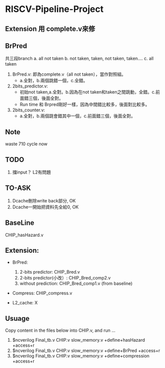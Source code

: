 # RISCV-Pipeline-Project

## Extension 用 complete.v來修

## BrPred
共三段branch
a. all not taken
b. not taken, taken, not taken, taken....
c. all taken

1. BrPred.v: 即為complete.v（all not taken），當作對照組。
    * a.全對，b.兩個跳錯一個，c.全錯。
2. 2bits_predictor.v:
    * 初始not taken,a.全對。b.因為在not taken和taken之間跳動，全錯。c.前面錯三個，後面全對。
    * Run time 和 Brpred剛好一樣，因為中間錯比較多，後面對比較多。
3. 2bits_counter.v:
    * a.全對，b.兩個跳會錯其中一個，c.前面錯三個，後面全對。
  
## Note
waste 710 cycle now

## TODO
1. 擋input？ L2有問題

## TO-ASK
1. Dcache刪除write back部分, OK
2. Dcache一開始把資料先全給0, OK

## BaseLine
  CHIP_hasHazard.v
  
## Extension:

* BrPred:
  1. 2-bits predictor: CHIP_Bred.v
  2. 2-bits predictor(小改）:  CHIP_Bred_comp2.v 
  3. without prediction: CHIP_Bred_comp1.v (from baseline)

* Compress: 
  CHIP_compress.v

* L2_cache:
  X


## Usuage 
Copy content in the files below into CHIP.v, and run ...
1. $ncverilog Final_tb.v CHIP.v slow_memory.v +define+hasHazard +access+r
2. $ncverilog Final_tb.v CHIP.v slow_memory.v +define+BrPred +access+r
3. $ncverilog Final_tb.v CHIP.v slow_memory.v +define+compression +access+r 

